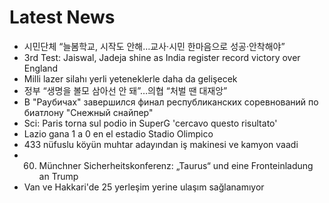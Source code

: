# Latest News
-  시민단체 “늘봄학교, 시작도 안해…교사·시민 한마음으로 성공·안착해야”
-  3rd Test: Jaiswal, Jadeja shine as India register record victory over England
-  Milli lazer silahı yerli yeteneklerle daha da gelişecek
-  정부 “생명을 볼모 삼아선 안 돼”…의협 “처벌 땐 대재앙”
-  В "Раубичах" завершился финал республиканских соревнований по биатлону "Снежный снайпер"
-  Sci: Paris torna sul podio in SuperG 'cercavo questo risultato'
-  Lazio gana 1 a 0 en el estadio Stadio Olimpico
-  433 nüfuslu köyün muhtar adayından iş makinesi ve kamyon vaadi
-  60. Münchner Sicherheitskonferenz: „Taurus“ und eine Fronteinladung an Trump
-  Van ve Hakkari'de 25 yerleşim yerine ulaşım sağlanamıyor
